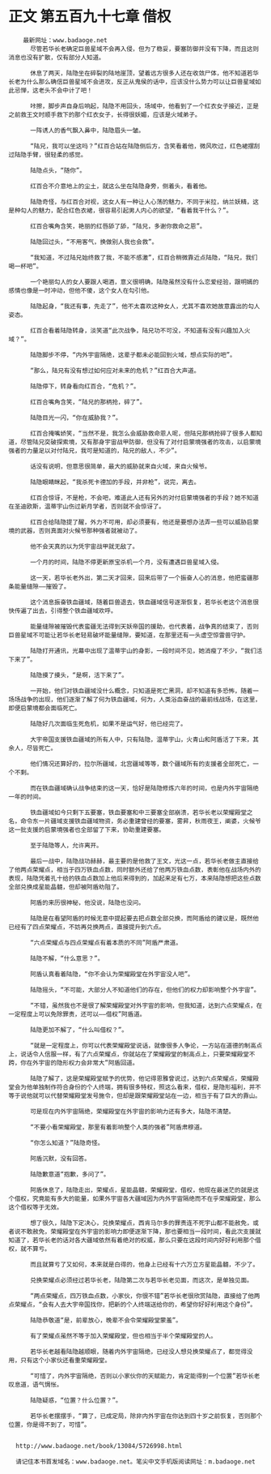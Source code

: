 # 正文 第五百九十七章 借权
        最新网址：www.badaoge.net
          尽管若华长老确定巨兽星域不会再入侵，但为了稳妥，要塞防御并没有下降，而且这则消息也没有扩散，仅有部分人知道。
      
          休息了两天，陆隐坐在碎裂的陆地崖顶，望着远方很多人还在收敛尸体，他不知道若华长老为什么那么确信巨兽星域不会进攻，反正从鬼侯的话中，应该没什么势力可以让巨兽星域如此忌惮，这老头不会中计了吧！
      
          咔擦，脚步声自身后响起，陆隐不用回头，场域中，他看到了一个红衣女子接近，正是之前救王文时顺手救下的那个红衣女子，长得很妖媚，应该是火域弟子。
      
          一阵诱人的香气飘入鼻中，陆隐眉头一皱。
      
          “陆兄，我可以坐这吗？”红百合站在陆隐侧后方，含笑看着他，微风吹过，红色裙摆刮过陆隐手臂，很轻柔的感觉。
      
          陆隐点头，“随你”。
      
          红百合不介意地上的尘土，就这么坐在陆隐身旁，侧着头，看着他。
      
          陆隐奇怪，与红百合对视，这女人有一种让人心荡的魅力，不同于米拉，纳兰妖精，这是种勾人的魅力，配合红色衣裙，很容易引起男人内心的欲望，“看着我干什么？”。
      
          红百合嘴角含笑，艳丽的红唇舔了舔，“陆兄，多谢你救命之恩”。
      
          陆隐回过头，“不用客气，换做别人我也会救”。
      
          “我知道，不过陆兄始终救了我，不能不感激”，红百合稍微靠近点陆隐，“陆兄，我们喝一杯吧”。
      
          一个艳丽勾人的女人要跟人喝酒，意义很明确，陆隐虽然没有什么恋爱经验，跟明嫣的感情也像是一时冲动，但他不傻，这个女人在勾引他。
      
          陆隐起身，“我还有事，先走了”，他不太喜欢这种女人，尤其不喜欢她故意露出的勾人姿态。
      
          红百合看着陆隐转身，淡笑道“此次战争，陆兄功不可没，不知道有没有兴趣加入火域？”。
      
          陆隐脚步不停，“内外宇宙隔绝，这辈子都未必能回到火域，想点实际的吧”。
      
          “那么，陆兄有没有想过如何应对未来的危机？”红百合大声道。
      
          陆隐停下，转身看向红百合，“危机？”。
      
          红百合嘴角含笑，“陆兄的那柄抢，碎了”。
      
          陆隐目光一闪，“你在威胁我？”。
      
          红百合掩嘴娇笑，“当然不是，我怎么会威胁救命恩人呢，但陆兄那柄抢碎了很多人都知道，尽管陆兄突破探索境，又有那身宇宙战甲防御，但没有了对付启蒙境强者的攻击，以启蒙境强者的力量足以对付陆兄，我可是知道的，陆兄的敌人，不少”。
      
          话没有说明，但意思很简单，最大的威胁就来自火域，来自火候爷。
      
          陆隐眼睛眯起，“我杀死卡德加的手段，并非枪”，说完，离去。
      
          红百合惊讶，不是枪，不会吧，难道此人还有另外的对付启蒙境强者的手段？她不知道在圣迪欧斯，温蒂宇山伤过新月学者，否则就不会惊讶了。
      
          红百合给陆隐提了醒，外力不可用，却必须要有，他还是要想办法弄一些可以威胁启蒙境的武器，否则真面对火候爷那种强者就被动了。
      
          他不会天真的以为凭宇宙战甲就无敌了。
      
          一个月的时间，陆隐不停更新原宝杀机一个月，没有遭遇巨兽星域入侵。
      
          这一天，若华长老外出，第二天才回来，回来后带了一个振奋人心的消息，他把蛮疆那条能量缝隙——摧毁了。
      
          这个消息振奋铁血疆域，随着巨兽退去，铁血疆域信号逐渐恢复，若华长老这个消息很快传遍了出去，引得整个铁血疆域欢呼。
      
          能量缝隙被摧毁代表蛮疆无法得到天妖帝国的援助，也代表着，战争真的结束了，否则巨兽星域不可能让若华长老轻易破坏能量缝隙，要知道，在那里还有一头虚空惊雷兽守护。
      
          陆隐打开通讯，光幕中出现了温蒂宇山的身影，一段时间不见，她消瘦了不少，“我们活下来了”。
      
          陆隐摸了摸头，“是啊，活下来了”。
      
          一开始，他们对铁血疆域没什么概念，只知道是死亡黑洞，却不知道有多恐怖，随着一场场战争的出现，他们逐渐了解了何为铁血疆域，何为，人类浴血奋战的最前线战场，在这里，即便启蒙境都会面临死亡。
      
          陆隐好几次面临生死危机，如果不是运气好，他已经完了。
      
          大宇帝国支援铁血疆域的所有人中，只有陆隐，温蒂宇山，火青山和阿盾活了下来，其余人，尽皆死亡。
      
          他们情况还算好的，拉尔所疆域，北宫疆域等等，数个疆域所有的支援者全部死亡，一个不剩。
      
          而在铁血疆域确认战争结束的这一天，恰好是陆隐修炼六年的时间，也是内外宇宙隔绝一年的时间。
      
          铁血疆域如今只剩下五要塞，铁血要塞和中三要塞全部崩溃，若华长老以荣耀殿堂之名，命令东一片疆域支援铁血疆域物资，务必重建曾经的要塞，雾昇，秋雨夜王，阐婆，火候爷这一批支援的启蒙境强者也全部留了下来，协助重建要塞。
      
          至于陆隐等人，允许离开。
      
          最后一战中，陆隐战功赫赫，最主要的是他救了王文，光这一点，若华长老做主直接给了他两点荣耀点，相当于四万铁血点数，同时额外还给了他两万铁血点数，表彰他在战场内外的表现，陆隐凭着孔十给的铁血点数加上他后来得到的，加起来足有七万，本来陆隐想把这些点数全部兑换成星能晶髓，但却被阿盾劝阻了。
      
          阿盾的来历很神秘，他没说，陆隐也没问。
      
          陆隐是在看望阿盾的时候无意中提起要去把点数全部兑换，而阿盾给的建议是，既然他已经有了四点荣耀点，不妨再兑换两点，直接提升到六点。
      
          “六点荣耀点与四点荣耀点有着本质的不同”阿盾严肃道。
      
          陆隐不解，“什么意思？”。
      
          阿盾认真看着陆隐，“你不会认为荣耀殿堂在外宇宙没人吧”。
      
          陆隐摇头，“不可能，大部分人不知道他们的存在，但他们的权力却影响整个外宇宙”。
      
          “不错，虽然我也不是很了解荣耀殿堂对外宇宙的影响，但我知道，达到六点荣耀点，在一定程度上可以免除罪责，还可以——借权”阿盾道。
      
          陆隐更加不解了，“什么叫借权？”。
      
          “就是一定程度上，你可以代表荣耀殿堂说话，就像很多人争论，一方站在道德的制高点上，说话令人信服一样，有了六点荣耀点，你就站在了荣耀殿堂的制高点上，只要荣耀殿堂不跨，你在外宇宙的隐形权力会非常大”阿盾回道。
      
          陆隐了解了，这是荣耀殿堂赋予的优势，他记得恩雅曾说过，达到六点荣耀点，荣耀殿堂会为他单独制作符合身份的个人终端，拥有很多特权，照这么看来，借权，是隐形福利，并不等于说他就可以代替荣耀殿堂发号施令，但却是跟荣耀殿堂站在一边，相当于有了巨大的靠山。
      
          可是现在内外宇宙隔绝，荣耀殿堂在外宇宙的影响力还有多大，陆隐不清楚。
      
          “不要小看荣耀殿堂，那里有着影响整个人类的强者”阿盾肃穆道。
      
          “你怎么知道？”陆隐奇怪。
      
          阿盾沉默，没有回答。
      
          陆隐歉意道“抱歉，多问了”。
      
          阿盾休息了，陆隐走出，荣耀点，星能晶髓，荣耀殿堂，借权，他现在最迷茫的就是这个借权，究竟能有多大的能量，如果外宇宙各大疆域因为内外宇宙隔绝而不在乎荣耀殿堂，那么这个借权等于无效。
      
          想了很久，陆隐下定决心，兑换荣耀点，西肯马尔多的罪责连不死宇山都不能赦免，或者说不敢赦免，荣耀殿堂在外宇宙的影响力即便逐渐下降，那也要相当一段时间，看此次支援就知道了，若华长老的话对各大疆域依然有着绝对的权威，那么只要在这段时间内好好利用那个借权，就不算亏。
      
          而且就算亏了又如何，本来就是白得的，他身上已经有十六万立方星能晶髓，不少了。
      
          兑换荣耀点必须经过若华长老，陆隐第二次与若华长老见面，而这次，是单独见面。
      
          “两点荣耀点，四万铁血点数，小家伙，你很不错”若华长老很欣赏陆隐，直接给了他两点荣耀点，“会有人去大宇帝国找你，把新的个人终端送给你的，希望你好好利用这个身份”。
      
          陆隐恭敬道“是，前辈放心，晚辈不会令荣耀殿堂蒙羞”。
      
          有了荣耀点虽然不等于加入荣耀殿堂，但也相当于半个荣耀殿堂的人。
      
          若华长老越看陆隐越顺眼，随着内外宇宙隔绝，已经没人想兑换荣耀点了，都觉得没用，只有这个小家伙还看重荣耀殿堂。
      
          “可惜了，内外宇宙隔绝，否则以小家伙你的天赋能力，肯定能得到一个位置”若华长老叹息道，语气惆怅。
      
          陆隐疑惑，“位置？什么位置？”。
      
          若华长老摆摆手，“算了，已成定局，除非内外宇宙在你达到四十岁之前恢复，否则那个位置，你是得不到了，可惜”。
      
      
      http://www.badaoge.net/book/13084/5726998.html
      
      请记住本书首发域名：www.badaoge.net。笔尖中文手机版阅读网址：m.badaoge.net